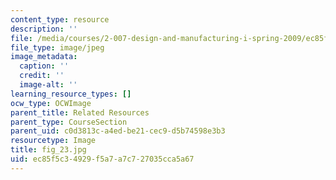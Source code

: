 ```yaml
---
content_type: resource
description: ''
file: /media/courses/2-007-design-and-manufacturing-i-spring-2009/ec85f5c34929f5a7a7c727035cca5a67_fig_23.jpg
file_type: image/jpeg
image_metadata:
  caption: ''
  credit: ''
  image-alt: ''
learning_resource_types: []
ocw_type: OCWImage
parent_title: Related Resources
parent_type: CourseSection
parent_uid: c0d3813c-a4ed-be21-cec9-d5b74598e3b3
resourcetype: Image
title: fig_23.jpg
uid: ec85f5c3-4929-f5a7-a7c7-27035cca5a67
---
```

